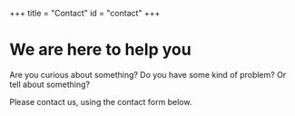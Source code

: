 +++
title = "Contact"
id = "contact"
+++

# We are here to help you

Are you curious about something? Do you have some kind of problem? Or tell about something?

Please contact us, using the contact form below.
